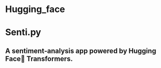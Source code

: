 # Hugging_face
# Senti.py

A **sentiment‑analysis app powered by Hugging Face🤗**  Transformers. 
---




